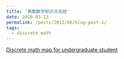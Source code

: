 ```yaml
---
title: '离散数学知识点总结'
date: 2018-03-13
permalink: /posts/2012/08/blog-post-1/
tags:
  - discrete math
---
```


[Discrete math map for undergraduate student](https://blog.csdn.net/SiKongPop/article/details/79538670)
